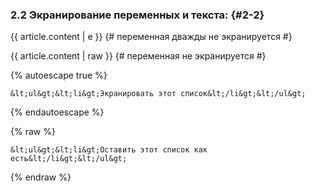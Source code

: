 ### 2.2 Экранирование переменных и текста: {#2-2}

{{ article.content | е }} {# переменная дважды не экранируется #}

{{ article.content | raw }} {# переменная не экранируется #}

{% autoescape true %}

    &lt;ul&gt;&lt;li&gt;Экранировать этот список&lt;/li&gt;&lt;/ul&gt;

{% endautoescape %}

{% raw %}

    &lt;ul&gt;&lt;li&gt;Оставить этот список как есть&lt;/li&gt;&lt;/ul&gt;

{% endraw %}